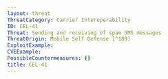 ```yaml
---
layout: threat
ThreatCategory: Carrier Interoperability
ID: CEL-41
Threat: Sending and receiving of spam SMS messages
ThreatOrigin: Mobile Self Defense [^189]
ExploitExample:
CVEExample:
PossibleCountermeasures: {}
title: CEL-41
---
```

